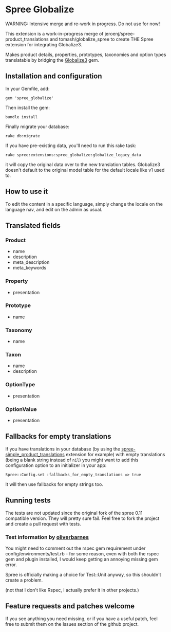 # Spree Globalize #

WARNING: Intensive merge and re-work in progress. Do not use for now!

This extension is a work-in-progress merge of jeroenj/spree-product_translations and tomash/globalize_spree to create THE Spree extension for integrating Globalize3.

Makes product details, properties, prototypes, taxonomies and option types translatable by bridging the [Globalize3](https://github.com/svenfuchs/globalize3) gem.

## Installation and configuration ##

In your Gemfile, add:

    gem 'spree_globalize'

Then install the gem:

    bundle install

Finally migrate your database:

    rake db:migrate

If you have pre-existing data, you'll need to run this rake task:

    rake spree:extensions:spree_globalize:globalize_legacy_data

it will copy the original data over to the new translation tables. Globalize3 doesn't default to the original model table for the default locale like v1 used to.

## How to use it ##

To edit the content in a specific language, simply change the locale on the language nav, and edit on the admin as usual.

## Translated fields ##

### Product ###

* name
* description
* meta_description
* meta_keywords

### Property ###

* presentation

### Prototype ###

* name

### Taxonomy ###

* name

### Taxon ###

* name
* description

### OptionType ###

* presentation

### OptionValue ###

* presentation

## Fallbacks for empty translations ##

If you have translations in your database (by using the [spree-simple_product_translations](https://github.com/jeroenj/spree-simple_product_translations) extension for example) with empty translations (being a blank string instead of `nil`) you might want to add this configuration option to an initializer in your app:

    Spree::Config.set :fallbacks_for_empty_translations => true

It will then use fallbacks for empty strings too.

## Running tests ##

The tests are not updated since the original fork of the spree 0.11 compatible version. They will pretty sure fail. Feel free to fork the project and create a pull request with tests.

### Test information by [oliverbarnes](https://github.com/oliverbarnes) ###
You might need to comment out the rspec gem requirement under config/environments/test.rb - for some reason, even with both the rspec gem and plugin installed, I would keep getting an annoying missing gem error.

Spree is officially making a choice for Test::Unit anyway, so this shouldn't create a problem.

(not that I don't like Rspec, I actually prefer it in other projects.)

## Feature requests and patches welcome ##

If you see anything you need missing, or if you have a useful patch, feel free to submit them on the Issues section of the github project.
